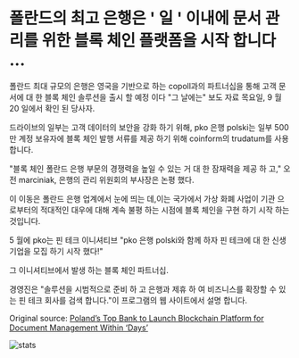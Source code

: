 # 폴란드의 최고 은행은 ' 일 ' 이내에 문서 관리를 위한 블록 체인 플랫폼을 시작 합니다 ...

폴란드 최대 규모의 은행은 영국을 기반으로 하는 copoll과의 파트너십을 통해 고객 문서에 대 한 블록 체인 솔루션을 출시 할 예정 이다 "그 날에는" 보도 자료 목요일, 9 월 20 일에서 확인 된 당사자.

드라이브의 일부는 고객 데이터의 보안을 강화 하기 위해, pko 은행 polski는 일부 500만 계정 보유자에 블록 체인 발행 서류를 제공 하기 위해 coinform의 trudatum를 사용 합니다.

"블록 체인 폴란드 은행 부문의 경쟁력을 높일 수 있는 거 대 한 잠재력을 제공 하 고," 오전 marciniak, 은행의 관리 위원회의 부사장은 논평 했다.

이 이동은 폴란드 은행 업계에서 눈에 띄는 데,이는 국가에서 가상 화폐 사업이 기관 으로부터의 적대적인 대우에 대해 계속 불평 하는 시점에 블록 체인을 구현 하기 시작 하는 것입니다.

5 월에 pko는 핀 테크 이니셔티브 "pko 은행 polski와 함께 하자 핀 테크에 대 한 신생 기업을 모집 하기 시작 했다!"

그 이니셔티브에서 발생 하는 블록 체인 파트너십.

경영진은 "솔루션을 시범적으로 준비 하 고 은행과 제휴 하 여 비즈니스를 확장할 수 있는 핀 테크 회사를 검색 합니다."이 프로그램의 웹 사이트에서 설명 합니다.

Original source: [Poland’s Top Bank to Launch Blockchain Platform for Document Management Within ‘Days’](https://cointelegraph.com/news/polands-top-bank-to-launch-blockchain-platform-for-document-management-within-days)

![stats](https://c.statcounter.com/11760860/0/a89fa40b/1/ "stats")